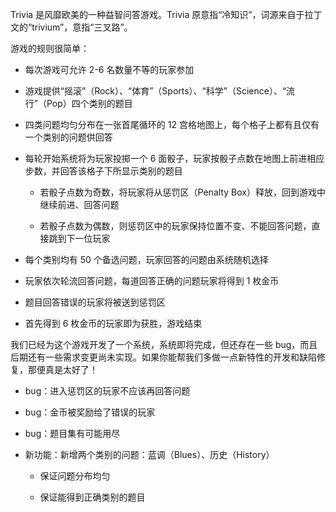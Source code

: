 Trivia 是风靡欧美的一种益智问答游戏。Trivia 原意指“冷知识”，词源来自于拉丁文的“trivium”，意指“三叉路”。

游戏的规则很简单：

- 每次游戏可允许 2-6 名数量不等的玩家参加

- 游戏提供“摇滚”（Rock）、“体育”（Sports）、“科学”（Science）、“流行”（Pop）四个类别的题目

- 四类问题均匀分布在一张首尾循环的 12 宫格地图上，每个格子上都有且仅有一个类别的问题供回答

- 每轮开始系统将为玩家投掷一个 6 面骰子，玩家按骰子点数在地图上前进相应步数，并回答该格子下所显示类别的题目

    - 若骰子点数为奇数，将玩家将从惩罚区（Penalty Box）释放，回到游戏中继续前进、回答问题

    - 若骰子点数为偶数，则惩罚区中的玩家保持位置不变、不能回答问题，直接跳到下一位玩家

- 每个类别均有 50 个备选问题，玩家回答的问题由系统随机选择

- 玩家依次轮流回答问题，每道回答正确的问题玩家将得到 1 枚金币

- 题目回答错误的玩家将被送到惩罚区

- 首先得到 6 枚金币的玩家即为获胜，游戏结束


我们已经为这个游戏开发了一个系统，系统即将完成，但还存在一些 bug，而且后期还有一些需求变更尚未实现。如果你能帮我们多做一点新特性的开发和缺陷修复，那便真是太好了！

- bug：进入惩罚区的玩家不应该再回答问题

- bug：金币被奖励给了错误的玩家

- bug：题目集有可能用尽

- 新功能：新增两个类别的问题：蓝调（Blues）、历史（History）

    - 保证问题分布均匀

    - 保证能得到正确类别的题目

